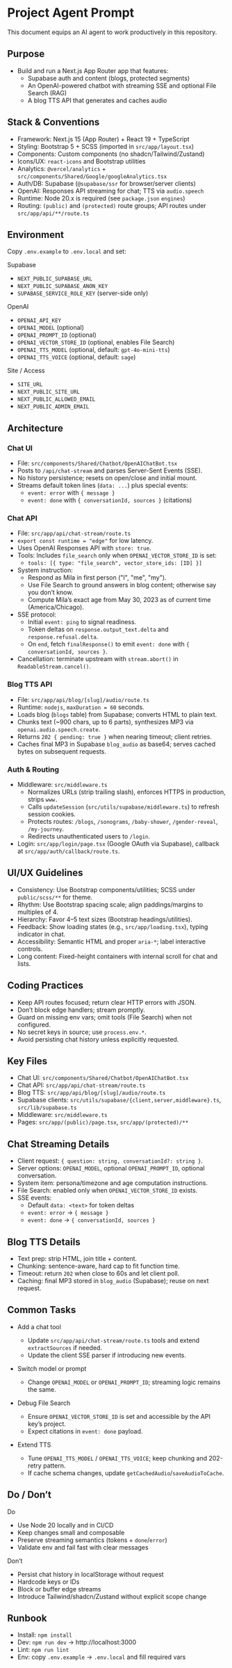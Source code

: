 # Project Agent Prompt

This document equips an AI agent to work productively in this repository.

## Purpose

- Build and run a Next.js App Router app that features:
  - Supabase auth and content (blogs, protected segments)
  - An OpenAI-powered chatbot with streaming SSE and optional File Search (RAG)
  - A blog TTS API that generates and caches audio

## Stack & Conventions

- Framework: Next.js 15 (App Router) + React 19 + TypeScript
- Styling: Bootstrap 5 + SCSS (imported in `src/app/layout.tsx`)
- Components: Custom components (no shadcn/Tailwind/Zustand)
- Icons/UX: `react-icons` and Bootstrap utilities
- Analytics: `@vercel/analytics` + `src/components/Shared/Google/googleAnalytics.tsx`
- Auth/DB: Supabase (`@supabase/ssr` for browser/server clients)
- OpenAI: Responses API streaming for chat; TTS via `audio.speech`
- Runtime: Node 20.x is required (see `package.json` `engines`)
- Routing: `(public)` and `(protected)` route groups; API routes under `src/app/api/**/route.ts`

## Environment

Copy `.env.example` to `.env.local` and set:

Supabase
- `NEXT_PUBLIC_SUPABASE_URL`
- `NEXT_PUBLIC_SUPABASE_ANON_KEY`
- `SUPABASE_SERVICE_ROLE_KEY` (server-side only)

OpenAI
- `OPENAI_API_KEY`
- `OPENAI_MODEL` (optional)
- `OPENAI_PROMPT_ID` (optional)
- `OPENAI_VECTOR_STORE_ID` (optional, enables File Search)
- `OPENAI_TTS_MODEL` (optional, default: `gpt-4o-mini-tts`)
- `OPENAI_TTS_VOICE` (optional, default: `sage`)

Site / Access
- `SITE_URL`
- `NEXT_PUBLIC_SITE_URL`
- `NEXT_PUBLIC_ALLOWED_EMAIL`
- `NEXT_PUBLIC_ADMIN_EMAIL`

## Architecture

### Chat UI
- File: `src/components/Shared/Chatbot/OpenAIChatBot.tsx`
- Posts to `/api/chat-stream` and parses Server-Sent Events (SSE).
- No history persistence; resets on open/close and initial mount.
- Streams default token lines (`data: ...`) plus special events:
  - `event: error` with `{ message }`
  - `event: done` with `{ conversationId, sources }` (citations)

### Chat API
- File: `src/app/api/chat-stream/route.ts`
- `export const runtime = "edge"` for low latency.
- Uses OpenAI Responses API with `store: true`.
- Tools: Includes `file_search` only when `OPENAI_VECTOR_STORE_ID` is set:
  - `tools: [{ type: "file_search", vector_store_ids: [ID] }]`
- System instruction:
  - Respond as Mila in first person ("I", "me", "my").
  - Use File Search to ground answers in blog content; otherwise say you don’t know.
  - Compute Mila’s exact age from May 30, 2023 as of current time (America/Chicago).
- SSE protocol:
  - Initial `event: ping` to signal readiness.
  - Token deltas on `response.output_text.delta` and `response.refusal.delta`.
  - On `end`, fetch `finalResponse()` to emit `event: done` with `{ conversationId, sources }`.
- Cancellation: terminate upstream with `stream.abort()` in `ReadableStream.cancel()`.

### Blog TTS API
- File: `src/app/api/blog/[slug]/audio/route.ts`
- Runtime: `nodejs`, `maxDuration = 60` seconds.
- Loads blog (`blogs` table) from Supabase; converts HTML to plain text.
- Chunks text (~900 chars, up to 6 parts), synthesizes MP3 via `openai.audio.speech.create`.
- Returns `202 { pending: true }` when nearing timeout; client retries.
- Caches final MP3 in Supabase `blog_audio` as base64; serves cached bytes on subsequent requests.

### Auth & Routing
- Middleware: `src/middleware.ts`
  - Normalizes URLs (strip trailing slash), enforces HTTPS in production, strips `www.`
  - Calls `updateSession` (`src/utils/supabase/middleware.ts`) to refresh session cookies.
  - Protects routes: `/blogs`, `/sonograms`, `/baby-shower`, `/gender-reveal`, `/my-journey`.
  - Redirects unauthenticated users to `/login`.
- Login: `src/app/login/page.tsx` (Google OAuth via Supabase), callback at `src/app/auth/callback/route.ts`.

## UI/UX Guidelines

- Consistency: Use Bootstrap components/utilities; SCSS under `public/scss/**` for theme.
- Rhythm: Use Bootstrap spacing scale; align paddings/margins to multiples of 4.
- Hierarchy: Favor 4–5 text sizes (Bootstrap headings/utilities).
- Feedback: Show loading states (e.g., `src/app/loading.tsx`), typing indicator in chat.
- Accessibility: Semantic HTML and proper `aria-*`; label interactive controls.
- Long content: Fixed-height containers with internal scroll for chat and lists.

## Coding Practices

- Keep API routes focused; return clear HTTP errors with JSON.
- Don’t block edge handlers; stream promptly.
- Guard on missing env vars; omit tools (File Search) when not configured.
- No secret keys in source; use `process.env.*`.
- Avoid persisting chat history unless explicitly requested.

## Key Files

- Chat UI: `src/components/Shared/Chatbot/OpenAIChatBot.tsx`
- Chat API: `src/app/api/chat-stream/route.ts`
- Blog TTS: `src/app/api/blog/[slug]/audio/route.ts`
- Supabase clients: `src/utils/supabase/{client,server,middleware}.ts`, `src/lib/supabase.ts`
- Middleware: `src/middleware.ts`
- Pages: `src/app/(public)/page.tsx`, `src/app/(protected)/**`

## Chat Streaming Details

- Client request: `{ question: string, conversationId?: string }`.
- Server options: `OPENAI_MODEL`, optional `OPENAI_PROMPT_ID`, optional conversation.
- System item: persona/timezone and age computation instructions.
- File Search: enabled only when `OPENAI_VECTOR_STORE_ID` exists.
- SSE events:
  - Default `data: <text>` for token deltas
  - `event: error` → `{ message }`
  - `event: done` → `{ conversationId, sources }`

## Blog TTS Details

- Text prep: strip HTML, join title + content.
- Chunking: sentence-aware, hard cap to fit function time.
- Timeout: return `202` when close to 60s and let client poll.
- Caching: final MP3 stored in `blog_audio` (Supabase); reuse on next request.

## Common Tasks

- Add a chat tool
  - Update `src/app/api/chat-stream/route.ts` tools and extend `extractSources` if needed.
  - Update the client SSE parser if introducing new events.

- Switch model or prompt
  - Change `OPENAI_MODEL` or `OPENAI_PROMPT_ID`; streaming logic remains the same.

- Debug File Search
  - Ensure `OPENAI_VECTOR_STORE_ID` is set and accessible by the API key’s project.
  - Expect citations in `event: done` payload.

- Extend TTS
  - Tune `OPENAI_TTS_MODEL` / `OPENAI_TTS_VOICE`; keep chunking and 202-retry pattern.
  - If cache schema changes, update `getCachedAudio`/`saveAudioToCache`.

## Do / Don’t

Do
- Use Node 20 locally and in CI/CD
- Keep changes small and composable
- Preserve streaming semantics (tokens + `done`/`error`)
- Validate env and fail fast with clear messages

Don’t
- Persist chat history in localStorage without request
- Hardcode keys or IDs
- Block or buffer edge streams
- Introduce Tailwind/shadcn/Zustand without explicit scope change

## Runbook

- Install: `npm install`
- Dev: `npm run dev` → http://localhost:3000
- Lint: `npm run lint`
- Env: copy `.env.example` → `.env.local` and fill required vars

